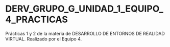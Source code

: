 # DERV_GRUPO_G_UNIDAD_1_EQUIPO_4_PRACTICAS
 Prácticas 1 y 2 de la materia de DESARROLLO DE ENTORNOS DE REALIDAD VIRTUAL. Realizado por el Equipo 4.

